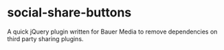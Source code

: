 social-share-buttons
====================

A quick jQuery plugin written for Bauer Media to remove dependencies on third party sharing plugins.
